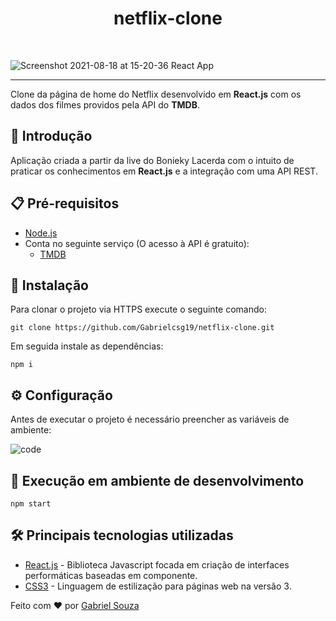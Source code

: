 <h1 align="center">netflix-clone</h1><br>

![Screenshot 2021-08-18 at 15-20-36 React App](https://user-images.githubusercontent.com/54643425/129953690-0c7d1b43-664d-4c9f-9da8-f24097e68cea.png)

---
Clone da página de home do Netflix desenvolvido em __React.js__ com os dados dos filmes providos pela API do __TMDB__.

## 🚀 Introdução
Aplicação criada a partir da live do Bonieky Lacerda com o intuito de praticar os conhecimentos em __React.js__ e a integração com uma API REST.

## :clipboard: Pré-requisitos

- [Node.js](https://nodejs.org/en/download/)
- Conta no seguinte serviço (O acesso à API é gratuito):
  - [TMDB](https://www.themoviedb.org/)

## :wrench: Instalação

Para clonar o projeto via HTTPS execute o seguinte comando:
```
git clone https://github.com/Gabrielcsg19/netflix-clone.git
```
Em seguida instale as dependências:
```
npm i
```

## :gear: Configuração

Antes de executar o projeto é necessário preencher as variáveis de ambiente:

![code](https://user-images.githubusercontent.com/54643425/129956623-517a92ad-baf5-49af-9146-a091a84e90cb.png)

## 🔨 Execução em ambiente de desenvolvimento

```
npm start
```

## 🛠️ Principais tecnologias utilizadas
- [React.js](https://reactjs.org/) - Biblioteca Javascript focada em criação de interfaces performáticas baseadas em componente.
- [CSS3](https://developer.mozilla.org/pt-BR/docs/Web/CSS) - Linguagem de estilização para páginas web na versão 3.

Feito com :heart: por [Gabriel Souza](https://github.com/Gabrielcsg19)

